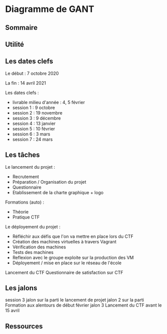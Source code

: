 # Diagramme de GANT

## Sommaire

## Utilité

## Les dates clefs

Le début : 7 octobre 2020

La fin : 14 avril 2021

Les dates clefs :
* livrable milieu d'année : 4, 5 février
* session 1 : 9 octobre
* session 2 : 19 novembre
* session 3 : 9 décembre
* session 4 : 13 janvier
* session 5 : 10 février
* session 6 : 3 mars
* session 7 : 24 mars

## Les tâches

Le lancement du projet :
* Recrutement
* Préparation / Organisation du projet
* Questionnaire
* Etablissement de la charte graphique + logo

Formations (auto) :
* Théorie
* Pratique CTF

Le déployement du projet :
* Réfléchir aux défis que l'on va mettre en place lors du CTF
* Création des machines virtuelles à travers Vagrant
* Vérification des machines 
* Tests des machines
* Reflexion avec le groupe exploite sur la production des VM
* Déployement / mise en place sur le réseau de l'école

Lancement du CTF
Questionnaire de satisfaction sur CTF


## Les jalons

session 3 jalon sur la parti le lancement de projet
jalon 2 sur la parti Formation aux alentours de début février
jalon 3 Lancement du CTF avant le 15 avril

## Ressources